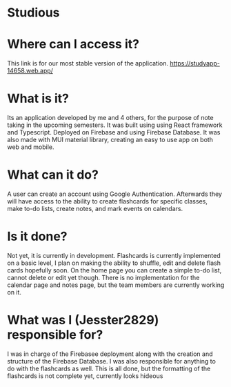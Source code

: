 # Studious 

# Where can I access it?
This link is for our most stable version of the application.
https://studyapp-14658.web.app/

# What is it?
Its an application developed by me and 4 others, for the purpose of note taking in the upcoming semesters.
It was built using using React framework and Typescript. Deployed on Firebase and using Firebase Database. 
It was also made with MUI material library, creating an easy to use app on both web and mobile. 

# What can it do?
A user can create an account using Google Authentication. Afterwards they will have access to the ability to 
create flashcards for specific classes, make to-do lists, create notes, and mark events on calendars. 

# Is it done?
Not yet, it is currently in development. Flashcards is currently implemented on a basic level, I plan on making the ability to shuffle, 
edit and delete flash cards hopefully soon. On the home page you can create a simple to-do list, cannot delete or edit yet though. There is no 
implementation for the calendar page and notes page, but the team members are currently working on it. 

# What was I (Jesster2829) responsible for?
I was in charge of the Firebasee deployment along with the creation and structure of the Firebase Database. I was also
responsible for anything to do with the flashcards as well. This is all done, but the formatting of the flashcards is not 
complete yet, currently looks hideous
